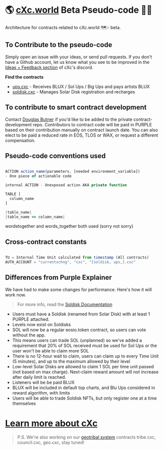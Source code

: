 # 🌎 [cXc.world](https://cxc.world) Beta Pseudo-code 👨‍💻
Architecture for contracts related to cXc.world 🗺🎶 beta. 

## To Contribute to the pseudo-code
Simply open an issue with your ideas, or send pull requests. If you don't have a Github account, let us know what you see to be improved in the [Ideas + Feedback section](https://discord.gg/7MWFcYFjHz) of cXc's discord. 

**Find the contracts** 
- [ups.cxc](pseudo-contracts/ups.cxc.js) - Receives BLUX / Sol Ups / Big Ups and pays artists BLUX
- [soldisk.cxc](pseudo-contracts/soldisk.cxc.js) - Manages Solar Disk registration and recharges


## To contribute to smart contract development
Contact [Douglas Butner](mailto:douglas@cxc.world) if you'd like to be added to the private contract-development repo. Contributors to contract code will be paid in PURPLE based on their contribution manually on contract launch date. You can also elect to be paid a reduced rate in EOS, TLOS or WAX, or request a different compensation.


## Pseudo-code conventions used
```js

ACTION action_name(parameters, [needed environment_variable])
- One piece of actionable code

internal ACTION - Unexposed action AKA private function

TABLE [
  column_name
]

|table_name|
|table_name => column_name|

```
wordstogether and words_together both used (sorry not sorry)


## Cross-contract constants 

```js

TU = Internal Time Unit calculated from timestamp (All contracts)
AUTH_ACCOUNT = "currentxchng", "cxc", "[soldisk, ups,].cxc"

```

## Differences from Purple Explainer
We have had to make some changes for performance. Here's how it will work now.

> For more info, read the [Soldisk Documentation](https://github.com/currentxchange/purple-explainer/blob/master/Soldisk.md)

- Users must have a Soldisk (renamed from Solar Disk) with at least 1 PURPLE attached. 
- Levels now exist on Soldisks
- SOL will now be a regular eosio.token contract, so users can vote without the app. 
- This means users can trade SOL (unplanned) so we've added a requirement that 20% of SOL received must be used for Sol Ups or the user won't be able to claim more SOL 
- There is no 12-hour wait to claim, users can claim up to every Time Unit (5 minutes), and up to the maximum allowed by their level
- Low-level Solar Disks are allowed to claim 1 SOL per time unit passed (not based on  max charge). Next-claim reward amount will not increase after daily limit is reached. 
- Listeners will be be paid BLUX
- BLUX will be included in default top charts, and Blu Ups considered in reward algorithm, with limits
- Users will be able to trade Soldisk NFTs, but only register one at a time themselves

# [Learn more about cXc](https://linktr.ee/cxc.world)

> P.S. We're also working on our [geotribal system](https://github.com/dougbutner/web-4#geosocial-systems-geotribes--geodomains) contracts tribe.cxc, council.cxc, geo.cxc, stay tuned! 
